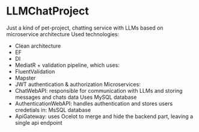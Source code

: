 # LLMChatProject
Just a kind of pet-project, chatting service with LLMs based on microservice architecture
Used technologies:
- Clean architecture
- EF
- DI
- MediatR + validation pipeline, which uses:
- FluentValidation
- Mapster
- JWT authentication & authorization
Microservices:
- ChatWebAPI: responsible for communication with LLMs and storing messages and chats data
  Uses MySQL database
- AuthenticationWebAPI: handles authentication and stores users credetials in:
  MsSQL database
- ApiGateway: uses Ocelot to merge and hide the backend part, leaving a single api endpoint
